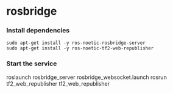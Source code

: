 # rosbridge

### Install dependencies
```
sudo apt-get install -y ros-noetic-rosbridge-server
sudo apt-get install -y ros-noetic-tf2-web-republisher
```

### Start the service
roslaunch rosbridge_server rosbridge_websocket.launch
rosrun tf2_web_republisher tf2_web_republisher
